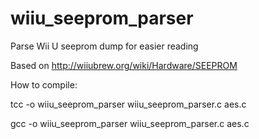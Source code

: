 # wiiu_seeprom_parser
Parse Wii U seeprom dump for easier reading 
 
Based on http://wiiubrew.org/wiki/Hardware/SEEPROM
 
How to compile: 
 
 tcc -o wiiu_seeprom_parser wiiu_seeprom_parser.c aes.c
 
 gcc -o wiiu_seeprom_parser wiiu_seeprom_parser.c aes.c
